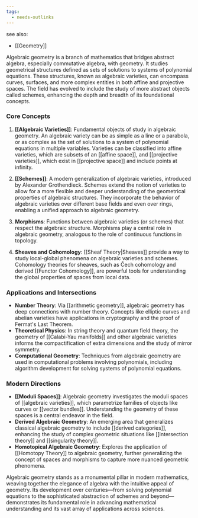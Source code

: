 ```yaml
---
tags:
  - needs-outlinks
---
```

see also:
- [[Geometry]]

Algebraic geometry is a branch of mathematics that bridges abstract algebra, especially commutative algebra, with geometry. It studies geometrical structures defined as sets of solutions to systems of polynomial equations. These structures, known as algebraic varieties, can encompass curves, surfaces, and more complex entities in both affine and projective spaces. The field has evolved to include the study of more abstract objects called schemes, enhancing the depth and breadth of its foundational concepts.

### Core Concepts

1. **[[Algebraic Varieties]]**: Fundamental objects of study in algebraic geometry. An algebraic variety can be as simple as a line or a parabola, or as complex as the set of solutions to a system of polynomial equations in multiple variables. Varieties can be classified into affine varieties, which are subsets of an [[affine space]], and [[projective varieties]], which exist in [[projective space]] and include points at infinity.

2. **[[Schemes]]**: A modern generalization of algebraic varieties, introduced by Alexander Grothendieck. Schemes extend the notion of varieties to allow for a more flexible and deeper understanding of the geometrical properties of algebraic structures. They incorporate the behavior of algebraic varieties over different base fields and even over rings, enabling a unified approach to algebraic geometry.

3. **Morphisms**: Functions between algebraic varieties (or schemes) that respect the algebraic structure. Morphisms play a central role in algebraic geometry, analogous to the role of continuous functions in topology.

4. **Sheaves and Cohomology**: [[Sheaf Theory|Sheaves]] provide a way to study local-global phenomena on algebraic varieties and schemes. Cohomology theories for sheaves, such as Čech cohomology and derived [[Functor Cohomology]], are powerful tools for understanding the global properties of spaces from local data.

### Applications and Intersections

- **Number Theory**: Via [[arithmetic geometry]], algebraic geometry has deep connections with number theory. Concepts like elliptic curves and abelian varieties have applications in cryptography and the proof of Fermat's Last Theorem.
- **Theoretical Physics**: In string theory and quantum field theory, the geometry of [[Calabi-Yau manifolds]] and other algebraic varieties informs the compactification of extra dimensions and the study of mirror symmetry.
- **Computational Geometry**: Techniques from algebraic geometry are used in computational problems involving polynomials, including algorithm development for solving systems of polynomial equations.

### Modern Directions

- **[[Moduli Spaces]]**: Algebraic geometry investigates the moduli spaces of [[algebraic varieties]], which parametrize families of objects like curves or [[vector bundles]]. Understanding the geometry of these spaces is a central endeavor in the field.
- **Derived Algebraic Geometry**: An emerging area that generalizes classical algebraic geometry to include [[derived categories]], enhancing the study of complex geometric situations like [[intersection theory]] and [[singularity theory]].
- **Homotopical Algebraic Geometry**: Explores the application of [[Homotopy Theory]] to algebraic geometry, further generalizing the concept of spaces and morphisms to capture more nuanced geometric phenomena.

Algebraic geometry stands as a monumental pillar in modern mathematics, weaving together the elegance of algebra with the intuitive appeal of geometry. Its development over centuries—from solving polynomial equations to the sophisticated abstraction of schemes and beyond—demonstrates its fundamental role in advancing mathematical understanding and its vast array of applications across sciences.